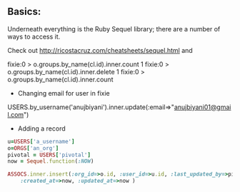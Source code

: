 
Basics:
-------

Underneath everything is the Ruby Sequel library; there are a number
of ways to access it.

Check out http://ricostacruz.com/cheatsheets/sequel.html and 





fixie:0 > o.groups.by_name(cl.id).inner.count
1
fixie:0 > o.groups.by_name(cl.id).inner.delete
1
fixie:0 > o.groups.by_name(cl.id).inner.count     


* Changing email for user in fixie

USERS.by_username('anujbiyani').inner.update(:email=>"anujbiyani01@gmail.com")



* Adding a record
```ruby
u=USERS['a_username']
o=ORGS['an_org']
pivotal = USERS['pivotal']
now = Sequel.function(:NOW)

ASSOCS.inner.insert(:org_id=>o.id, :user_id=>u.id, :last_updated_by=>pivotal.authz_id,
	:created_at=>now, :updated_at=>now )
```
